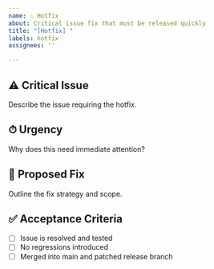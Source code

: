 ```yaml
---
name: ♨️ Hotfix
about: Critical issue fix that must be released quickly
title: "[Hotfix] "
labels: hotfix
assignees: ''

---
```


## ⚠️ Critical Issue

Describe the issue requiring the hotfix.

## ⏱ Urgency

Why does this need immediate attention?

## 🔧 Proposed Fix

Outline the fix strategy and scope.

## ✅ Acceptance Criteria

- [ ] Issue is resolved and tested
- [ ] No regressions introduced
- [ ] Merged into main and patched release branch